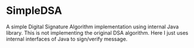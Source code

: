 # SimpleDSA
A simple Digital Signature Algorithm implementation using internal Java library. This is not implementing the original DSA algorithm. Here I just uses internal interfaces of Java to sign/verify message. 
